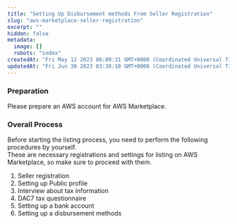 ```yaml
---
title: "Setting Up Disbursement methods From Seller Registration"
slug: "aws-marketplace-seller-registration"
excerpt: ""
hidden: false
metadata:
  image: []
  robots: "index"
createdAt: "Fri May 12 2023 06:09:31 GMT+0000 (Coordinated Universal Time)"
updatedAt: "Fri Jun 30 2023 03:38:18 GMT+0000 (Coordinated Universal Time)"
---
```

### Preparation

Please prepare an AWS account for AWS Marketplace.

### Overall Process

Before starting the listing process, you need to perform the following procedures by yourself.  
These are necessary registrations and settings for listing on AWS Marketplace, so make sure to proceed with them.

1. Seller registration
2. Setting up Public profile
3. Interview about tax information
4. DAC7 tax questionnaire
5. Setting up a bank account
6. Setting up a disbursement methods

